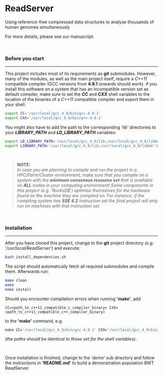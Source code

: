 # ReadServer
Using reference-free compressed data structures to analyse thousands of human genomes simultaneously<br>

For more details, please see our manuscript.

<br>

### Before you start
---

This project includes most of its requirements as **git** submodules. However, many of the modules, as well as the main project itself, require a _C++11_ compatible compiler (GCC versions from **4.8.1** onwards should work). If you install this software on a system that has an incompatible version set as default compiler, make sure to set the **_CC_** and **_CXX_** shell variables to the location of the binaries of a _C++11_ compatible compiler and export them in your shell:

```sh
export CC='/usr/local/gcc_4_9/bin/gcc-4.9.1'
export CXX='/usr/local/gcc_4_9/bin/g++-4.9.1'
```

You might also have to add the path to the corresponding _'lib'_ directories to your **_LIBRARY_PATH_** and **_LD_LIBRARY_PATH_** variables:

```sh
export LD_LIBRARY_PATH='/usr/local/gcc_4_9/lib:/usr/local/gcc_4_9/lib64':$LD_LIBRARY_PATH
export LIBRARY_PATH='/usr/local/gcc_4_9/lib:/usr/local/gcc_4_9/lib64':$LIBRARY_PATH
```

<br>

> **NOTE:**
> <br>
> _In case you are planning to compile and run the project in a HPC/Farm/Cluster environment, make sure that you compile on a system with the **minimum consensus resource set** that is available on **ALL** nodes in your computing environment! Some components in this project (e.g. 'RocksDB') optimise themselves for the hardware found on the machine they are compiled on. For instance, if the compiling system has **SSE 4.2** instruction set the final project will only run on machines with that instruction set._

<br>

### Installation
---

After you have cloned this project, change to the **git** project directory _(e.g. '/usr/local/ReadServer')_ and execute:

```sh
bash install_dependencies.sh
```

The script should automatically fetch all required submodules and compile them. Afterwards run:

```sh
make clean
make
make install
```

Should you encounter compilation errors when running **'make'**, add

    CC=<path_to_c++11_compatible_c_compiler_binary> CXX=<path_to_c++11_compatible_c++_compiler_binary>

to the **'make'** command, e.g.

```sh
make CC='/usr/local/gcc_4_9/bin/gcc-4.9.1' CXX='/usr/local/gcc_4_9/bin/g++-4.9.1'
```

 _(the paths should be identical to those set for the shell variables)_. 

<br>

Once installation is finished, change to the _'demo'_ sub directory and follow the instructions in **'README.md'** to build a demonstration population BWT ReadServer.

